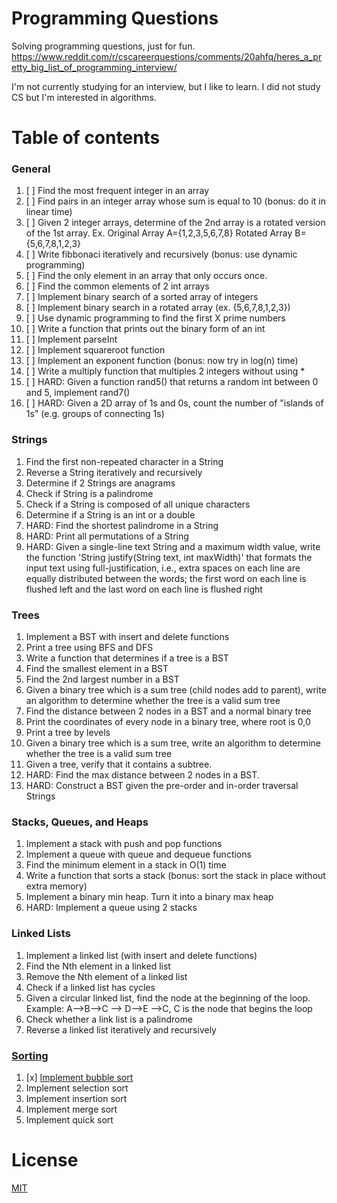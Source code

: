 # Programming Questions

Solving programming questions, just for fun.
https://www.reddit.com/r/cscareerquestions/comments/20ahfq/heres_a_pretty_big_list_of_programming_interview/

I'm not currently studying for an interview, but I like to learn. I did not study CS but I'm interested in algorithms.

# Table of contents

### General

1. [ ] Find the most frequent integer in an array
1. [ ] Find pairs in an integer array whose sum is equal to 10 (bonus: do it in linear time)
1. [ ] Given 2 integer arrays, determine of the 2nd array is a rotated version of the 1st array. Ex. Original Array A={1,2,3,5,6,7,8} Rotated Array B={5,6,7,8,1,2,3}
1. [ ] Write fibbonaci iteratively and recursively (bonus: use dynamic programming)
1. [ ] Find the only element in an array that only occurs once.
1. [ ] Find the common elements of 2 int arrays
1. [ ] Implement binary search of a sorted array of integers
1. [ ] Implement binary search in a rotated array (ex. {5,6,7,8,1,2,3})
1. [ ] Use dynamic programming to find the first X prime numbers
1. [ ] Write a function that prints out the binary form of an int
1. [ ] Implement parseInt
1. [ ] Implement squareroot function
1. [ ] Implement an exponent function (bonus: now try in log(n) time)
1. [ ] Write a multiply function that multiples 2 integers without using *
1. [ ] HARD: Given a function rand5() that returns a random int between 0 and 5, implement rand7()
1. [ ] HARD: Given a 2D array of 1s and 0s, count the number of "islands of 1s" (e.g. groups of connecting 1s)

### Strings

1. Find the first non-repeated character in a String
1. Reverse a String iteratively and recursively
1. Determine if 2 Strings are anagrams
1. Check if String is a palindrome
1. Check if a String is composed of all unique characters
1. Determine if a String is an int or a double
1. HARD: Find the shortest palindrome in a String
1. HARD: Print all permutations of a String
1. HARD: Given a single-line text String and a maximum width value, write the function 'String justify(String text, int maxWidth)' that formats the input text using full-justification, i.e., extra spaces on each line are equally distributed between the words; the first word on each line is flushed left and the last word on each line is flushed right

### Trees

1. Implement a BST with insert and delete functions
1. Print a tree using BFS and DFS
1. Write a function that determines if a tree is a BST
1. Find the smallest element in a BST
1. Find the 2nd largest number in a BST
1. Given a binary tree which is a sum tree (child nodes add to parent), write an algorithm to determine whether the tree is a valid sum tree
1. Find the distance between 2 nodes in a BST and a normal binary tree
1. Print the coordinates of every node in a binary tree, where root is 0,0
1. Print a tree by levels
1. Given a binary tree which is a sum tree, write an algorithm to determine whether the tree is a valid sum tree
1. Given a tree, verify that it contains a subtree.
1. HARD: Find the max distance between 2 nodes in a BST.
1. HARD: Construct a BST given the pre-order and in-order traversal Strings

### Stacks, Queues, and Heaps

1. Implement a stack with push and pop functions
1. Implement a queue with queue and dequeue functions
1. Find the minimum element in a stack in O(1) time
1. Write a function that sorts a stack (bonus: sort the stack in place without extra memory)
1. Implement a binary min heap. Turn it into a binary max heap
1. HARD: Implement a queue using 2 stacks

### Linked Lists

1. Implement a linked list (with insert and delete functions)
1. Find the Nth element in a linked list
1. Remove the Nth element of a linked list
1. Check if a linked list has cycles
1. Given a circular linked list, find the node at the beginning of the loop. Example: A-->B-->C --> D-->E -->C, C is the node that begins the loop
1. Check whether a link list is a palindrome
1. Reverse a linked list iteratively and recursively

### [Sorting](https://github.com/michaltakac/java-programming-questions/blob/master/sorting/)

1. [x] [Implement bubble sort](https://github.com/michaltakac/java-programming-questions/tree/master/sorting/01_bubble_sorting)
1. Implement selection sort
1. Implement insertion sort
1. Implement merge sort
1. Implement quick sort

# License

[MIT](https://github.com/michaltakac/java-programming-questions/blob/master/LICENSE)
